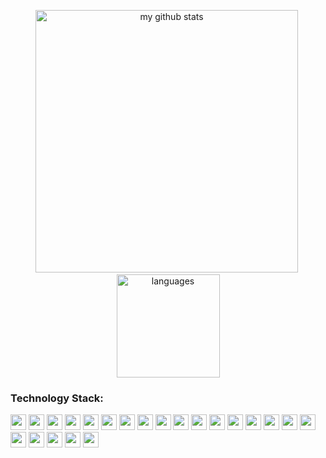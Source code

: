 <!-- status codes -->
<a align="center">
    <p align="center">
    <img src="https://github-readme-stats.vercel.app/api?username=juvsnicacio&show_icons=true&theme=tokyonight" alt="my github stats" width="420"/>&nbsp;<img src="https://github-readme-stats.vercel.app/api/top-langs/?username=juvsnicacio&layout=compact&theme=tokyonight" alt="languages" height="165">
    </p>
</a>



### Technology Stack:

<p align="left">
<img src="https://devicon.dev/devicon.git/icons/java/java-original.svg" width="25px" height="25px"/>
<img src="https://devicon.dev/devicon.git/icons/python/python-original.svg" width="25px" height="25px"/>
<img src="https://devicon.dev/devicon.git/icons/php/php-plain.svg" width="25px" height="25px"/>
<img src="https://devicon.dev/devicon.git/icons/travis/travis-plain.svg" width="25px" height="25px"/>
<img src="https://devicon.dev/devicon.git/icons/mysql/mysql-plain.svg" width="25px" height="25px"/>
<img src="https://devicon.dev/devicon.git/icons/postgresql/postgresql-original.svg" width="25px" height="25px"/>
<img src="https://devicon.dev/devicon.git/icons/git/git-original.svg" width="25px" height="25px"/>
<img src="https://devicon.dev/devicon.git/icons/github/github-original.svg" width="25px" height="25px"/>
<img src="https://devicon.dev/devicon.git/icons/bitbucket/bitbucket-original.svg" width="25px" height="25px"/>
<img src="https://devicon.dev/devicon.git/icons/docker/docker-original.svg" width="25px" height="25px"/>
<img src="https://devicon.dev/devicon.git/icons/composer/composer-original.svg" width="25px" height="25px"/>
<img src="https://devicon.dev/devicon.git/icons/javascript/javascript-original.svg" width="25px" height="25px"/>
<img src="https://devicon.dev/devicon.git/icons/typescript/typescript-original.svg" width="25px" height="25px"/>
<img src="https://devicon.dev/devicon.git/icons/jquery/jquery-plain.svg" width="25px" height="25px"/>
<img src="https://devicon.dev/devicon.git/icons/angularjs/angularjs-original.svg" width="25px" height="25px"/>
<img src="https://devicon.dev/devicon.git/icons/vuejs/vuejs-original.svg" width="25px" height="25px"/>
<img src="https://devicon.dev/devicon.git/icons/c/c-plain.svg" width="25px" height="25px"/>
<img src="https://devicon.dev/devicon.git/icons/php/php-original.svg" width="25px" height="25px"/>
<img src="https://devicon.dev/devicon.git/icons/html5/html5-plain.svg" width="25px" height="25px"/>
<img src="https://devicon.dev/devicon.git/icons/css3/css3-plain.svg" width="25px" height="25px"/>
<img src="https://devicon.dev/devicon.git/icons/sass/sass-original.svg" width="25px" height="25px"/>
<img src="https://devicon.dev/devicon.git/icons/moodle/moodle-plain.svg" width="25px" height="25px"/>

</p>



